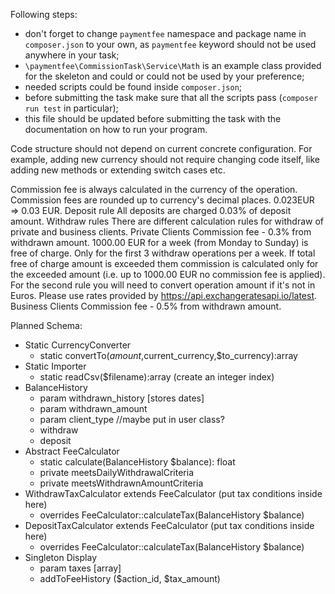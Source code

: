 Following steps:
- don't forget to change `paymentfee` namespace and package name in `composer.json`
 to your own, as `paymentfee` keyword should not be used anywhere in your task;
- `\paymentfee\CommissionTask\Service\Math` is an example class provided for the skeleton and could or could not be used by your preference;
- needed scripts could be found inside `composer.json`;
- before submitting the task make sure that all the scripts pass (`composer run test` in particular);
- this file should be updated before submitting the task with the documentation on how to run your program.



Code structure should not depend on current concrete configuration. For example, adding new currency should not require changing code itself, like adding new methods or extending switch cases etc.



Commission fee is always calculated in the currency of the operation.
Commission fees are rounded up to currency's decimal places. 0.023EUR => 0.03 EUR.
Deposit rule
    All deposits are charged 0.03% of deposit amount.
Withdraw rules
    There are different calculation rules for withdraw of private and business clients.
Private Clients
    Commission fee - 0.3% from withdrawn amount.
    1000.00 EUR for a week (from Monday to Sunday) is free of charge. Only for the first 3 withdraw operations per a week.
    If total free of charge amount is exceeded them commission is calculated only for the exceeded amount (i.e. up to 1000.00 EUR no commission fee is applied).
    For the second rule you will need to convert operation amount if it's not in Euros. Please use rates provided by https://api.exchangeratesapi.io/latest.
Business Clients
    Commission fee - 0.5% from withdrawn amount.



Planned Schema:
- Static CurrencyConverter
    - static convertTo($amount,$current_currency,$to_currency):array
- Static Importer
    - static readCsv($filename):array (create an integer index)
- BalanceHistory
    - param withdrawn_history [stores dates]
    - param withdrawn_amount
    - param client_type //maybe put in user class?
    - withdraw
    - deposit
- Abstract FeeCalculator
    - static calculate(BalanceHistory $balance): float
    - private meetsDailyWithdrawalCriteria
    - private meetsWithdrawnAmountCriteria
- WithdrawTaxCalculator extends FeeCalculator (put tax conditions inside here)
    - overrides FeeCalculator::calculateTax(BalanceHistory $balance)
- DepositTaxCalculator extends FeeCalculator (put tax conditions inside here)
    - overrides FeeCalculator::calculateTax(BalanceHistory $balance)
- Singleton Display
    - param taxes [array]
    - addToFeeHistory ($action_id, $tax_amount)